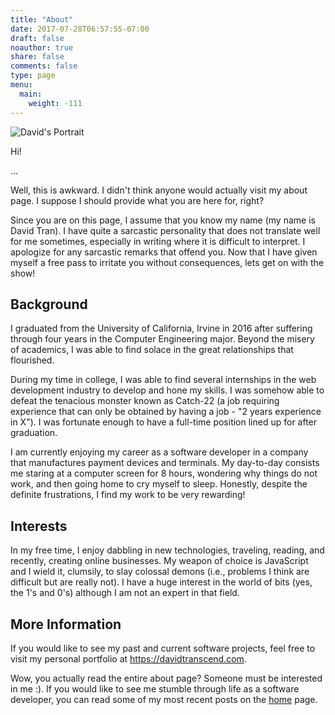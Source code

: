 ```yaml
---
title: "About"
date: 2017-07-28T06:57:55-07:00
draft: false
noauthor: true
share: false
comments: false
type: page
menu:
  main:
    weight: -111
---
```


<img src="/images/general/david.png" alt="David's Portrait" style="max-width: 200px;"/>

Hi!

...

Well, this is awkward. I didn't think anyone would actually visit my about page. ​I suppose I should provide what you are here for, right?

Since you are on this page, I assume that you know my name (my name is David Tran). I have quite a sarcastic personality that does not translate well for me sometimes, especially in writing where it is difficult to interpret. I apologize for any sarcastic remarks that offend you. Now that I have given myself a free pass to irritate you without consequences, lets get on with the show!

## Background

I graduated from the University of California, Irvine in 2016 after suffering through four years in the Computer Engineering major. Beyond the misery of academics, I was able to find solace in the great relationships that flourished.

During my time in college, I was able to find several internships in the web development industry to develop and hone my skills. I was somehow able to defeat the tenacious monster known as Catch-22 (a job requiring experience that can only be obtained by having a job - "2 years experience in X"). I was fortunate enough to have a full-time position lined up for after graduation.

I am currently enjoying my career as a software developer in a company that manufactures payment devices and terminals. My day-to-day consists me staring at a computer screen for 8 hours, wondering why things do not work, and then going home to cry myself to sleep. Honestly, despite the definite frustrations, I find my work to be very rewarding!

## Interests

In my free time, I enjoy dabbling in new technologies, traveling, reading, and recently, creating online businesses. My weapon of choice is JavaScript and I wield it, clumsily, to slay colossal demons (i.e., problems I think are difficult but are really not). I have a huge interest in the world of bits (yes, the 1's and 0's) although I am not an expert in that field.

## More Information

If you would like to see my past and current software projects, feel free to visit my personal portfolio at [https://dav﻿﻿﻿idtranscend.com](https://davidtranscend.com).

Wow, ​you actually read the entire about page? Someone must be interested in me :). If you would like to see me stumble through life as a software developer, you can read some of my most recent posts on the [hom﻿﻿e](/) page.
